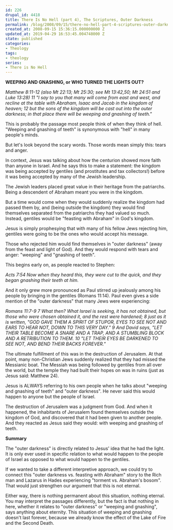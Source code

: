 ```yaml
---
id: 226
drupal_id: 4418
title: There Is No Hell (part 4), The Scriptures, Outer Darkness
permalink: /blog/2008/09/15/there-no-hell-part-4-scriptures-outer-darkness/
created_at: 2008-09-15 15:36:15.000000000 Z
updated_at: 2019-04-29 16:53:45.004748000 Z
state: published
categories:
- Theology
tags:
- theology
series:
- There is No Hell
---
```

<strong>WEEPING AND GNASHING, or WHO TURNED THE LIGHTS OUT?</strong>

<em>Matthew 8:11-12 (also Mt 22:13; Mt 25:30; see Mt 13:42,50; Mt 24:51 and Luke 13:28)
11 "I say to you that many will come from east and west, and recline at the table with Abraham, Isaac and Jacob in the kingdom of heaven; 12 but the sons of the kingdom will be cast out into the outer darkness; in that place there will be weeping and gnashing of teeth."</em>

This is probably the passage most people think of when they think of hell. "Weeping and gnashing of teeth" is synonymous with "hell" in many people's minds.

But let's look beyond the scary words. Those words mean simply this: tears and anger.

In context, Jesus was talking about how the centurion showed more faith than anyone in Israel. And he says this to make a statement: the kingdom was being accepted by gentiles (and prostitutes and tax collectors!) before it was being accepted by many of the Jewish leadership.

The Jewish leaders placed great value in their heritage from the patriarchs. Being a descendent of Abraham meant you were in the kingdom.

But a time would come when they would suddenly realize the kingdom had passed them by, and (being outside the kingdom) they would find themselves separated from the patriarchs they had valued so much. Instead, gentiles would be "feasting with Abraham" in God's kingdom.

Jesus is simply prophesying that with many of his fellow Jews rejecting him, gentiles were going to be the ones who would accept his message.

Those who rejected him would find themselves in "outer darkness" (away from the feast and light of God). And they would respond with tears and anger: "weeping" and "gnashing of teeth".

This begins early on, as people reacted to Stephen:

<em>Acts 7:54
Now when they heard this, they were cut to the quick, and they began gnashing their teeth at him.</em>

And it only grew more pronounced as Paul stirred up jealously among his people by bringing in the gentiles (Romans 11:14). Paul even gives a side mention of the "outer darkness" that many Jews were experiencing:

<em>Romans 11:7-9
7 What then? What Israel is seeking, it has not obtained, but those who were chosen obtained it, and the rest were hardened; 8 just as it is written, "GOD GAVE THEM A SPIRIT OF STUPOR, EYES TO SEE NOT AND EARS TO HEAR NOT, DOWN TO THIS VERY DAY." 9 And David says, "LET THEIR TABLE BECOME A SNARE AND A TRAP, AND A STUMBLING BLOCK AND A RETRIBUTION TO THEM. 10 "LET THEIR EYES BE DARKENED TO SEE NOT, AND BEND THEIR BACKS FOREVER."</em>

The ultimate fulfillment of this was in the destruction of Jerusalem. At that point, many non-Christian Jews suddenly realized that they had missed the Messianic boat. The Messiah was being followed by gentiles from all over the world, but the temple they had built their hopes on was in ruins (just as Jesus said: Matthew 24).

Jesus is ALWAYS referring to his own people when he talks about "weeping and gnashing of teeth" and "outer darkness". He never said this would happen to anyone but the people of Israel.

The destruction of Jerusalem was a judgment from God. And when it happened, the inhabitants of Jerusalem found themselves outside the kingdom of God, and discovered that it had been given to another people. And they reacted as Jesus said they would: with weeping and gnashing of teeth.

<strong>
Summary</strong>

The "outer darkness" is directly related to Jesus' idea that he had the light. It is only ever used in specific relation to what would happen to the people of Israel as opposed to what would happen to the gentiles.

If we wanted to take a different interpretive approach, we could try to connect this "outer darkness vs. feasting with Abraham" story to the Rich man and Lazarus in Hades experiencing "torment vs. Abraham's bosom". That would just strengthen our argument that this is not eternal.

Either way, there is nothing permanent about this situation, nothing eternal. You may interpret the passages differently, but the fact is that nothing in here, whether it relates to "outer darkness" or "weeping and gnashing", says anything about eternity. This situation of weeping and gnashing doesn't last forever, because we already know the effect of the Lake of Fire and the Second Death.
